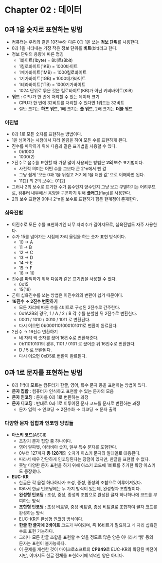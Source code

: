 # Chapter 02 : 데이터

## 0과 1을 숫자로 표현하는 방법

- 컴퓨터는 우리와 같은 10진수와 다른 0과 1을 쓰는 **정보 단위**를 사용한다.
- 0과 1을 나타내는 가장 작은 정보 단위를 **비트**(bit)라고 한다.
- 정보 단위의 용량에 따른 명칭
    - 1바이트(1byte) = 8비트(8bit)
    - 1킬로바이트(1KB) = 1000바이트
    - 1메가바이트(1MB) = 1000킬로바이트
    - 1기가바이트(1GB) = 1000메가바이트
    - 1테라바이트(1TB) = 1000기가바이트
    - 1024 단위로 묶은 것은 킬로바이트(KB)가 아닌 키비바이트(KiB)
- **워드** : CPU가 한 번에 처리할 수 있는 데이터 크기
    - CPU가 한 번에 32비트를 처리할 수 있다면 1워드는 32비트
    - 절반 크기는 **하프 워드**, 1배 크기는 **풀 워드**, 2배 크기는 **더블 워드**

### 이진법

- 0과 1로 모든 숫자를 표현하는 방법이다.
- 1을 넘어가는 시점에서 자리 올림을 하여 모든 수를 표현하게 된다.
- 진수를 파악하기 위해 다음과 같은 표기법을 사용할 수 있다.
    - 0b1000
    - 1000(2)
- 2진수로 음수를 표현할 때 가장 많이 사용되는 방법은 **2의 보수** 표기법이다.
    - 사전적 의미는 어떤 수를 그보다 큰 2^n에서 뺀 값
    - 그냥 쉽게 ‘모든 0과 1을 뒤집고 거기에 1을 더한 값’ 으로 이해하면 된다.
    - 11(2) 의 2의 보수는 01(2)
- 그러나 2의 보수로 표기한 수가 음수인지 양수인지 그냥 보고 구별하기는 어려우므로, 컴퓨터 내부에선 음양을 구분하기 위해 **플래그**(flag)를 사용한다.
- 2의 보수 표현엔 0이나 2^n을 보수로 표현하기 힘든 한계점이 존재한다.

### 십육진법

- 이진수로 모든 수를 표현하기엔 너무 자리수가 길어지므로, 십육진법도 자주 사용한다.
- 수가 15를 넘어가는 시점에 자리 올림을 하는 숫자 표현 방식이다.
    - 10 → A
    - 11 → B
    - 12 → C
    - 13 → D
    - 14 → E
    - 15 → F
    - 16 → 10
- 진수를 파악하기 위해 다음과 같은 표기법을 사용할 수 있다.
    - 0x15
    - 15(16)
- 굳이 십육진수를 쓰는 방법은 이진수와의 변환이 쉽기 때문이다.
- **16진수 → 2진수 변환하기**
    - 모든 자리에 따른 수를 4비트로 구성된 2진수로 간주한다.
    - 0x1A2B의 경우, 1 / A / 2 / B 각 수를 분할한 뒤 2진수로 변환한다.
    - 0001 / 1010 / 0010 / 1011 로 변환된다.
    - 다시 이으면 0b0001101000101011로 변환이 완료된다.
- 2진수 → 16진수 변환하기
    - 네 자리 씩 숫자를 끊어 16진수로 변환해준다.
    - 0b11010101의 경우, 1101 / 0101 로 끊어준 뒤 16진수로 변환한다.
    - D / 5 로 변환된다.
    - 다시 이으면 0xD5로 변환이 완료된다.

## 0과 1로 문자를 표현하는 방법

- 0과 1밖에 모르는 컴퓨터가 한글, 영어, 특수 문자 등을 표현하는 방법이 있다.
- **문자 집합** : 컴퓨터가 인식하고 표현할 수 있는 문자의 모음
- **문자 인코딩** : 문자를 0과 1로 변환하는 과정
- **문자 디코딩** : 반대로 0과 1로 이루어진 문자 코드를 문자로 변환하는 과정
    - 문자 입력 → 인코딩 → 2진수화 → 디코딩 → 문자 출력

### 다양한 문자 집합과 인코딩 방법들

- **아스키 코드**(ASCII)
    - 초창기 문자 집합 중 하나이다.
    - 영어 알파벳, 아라비아 숫자, 일부 특수 문자를 포함한다.
    - 0부터 127까지 **총 128개**의 숫자가 아스키 문자와 일대일로 대응된다.
    - 따라서 매우 간단하게 인코딩된다는 장점이 있지만, 한글을 표현할 수 없다.
    - 훗날 다양한 문자 표현을 하기 위해 아스키 코드에 1비트를 추가한 확장 아스키도 등장했다.
- **EUC-KR**
    - 한글은 각 음절 하나하나가 초성, 중성, 종성의 조합으로 이루어져있다.
    - 따라서 한글 인코딩에는 두 가지 방식이 있는데, 완성형과 조합형이다.
    - **완성형 인코딩** : 초성, 중성, 종성의 조합으로 완성된 글자 하나하나에 코드를 부여하는 방식
    - **조합형 인코딩** : 초성 비트열, 중성 비트열, 종성 비트열로 조합하여 글자 코드를 완성하는 방식
    - EUC-KR은 완성형 인코딩 방식이다.
    - **한글 한 글자에 2바이트** 코드가 부여되며, 즉 16비트가 필요하고 네 자리 십육진수로 표현 가능하다.
    - 그러나 모든 한글 조합을 표현할 수 있을 정도로 많은 양은 아니라서 ‘쀍’ 등의 문자는 표현이 불가능하다.
    - 이 문제를 개선한 것이 마이크로소프트의 **CP949**로 EUC-KR의 확장된 버전이지만, 이마저도 한글 전체를 표현하기에 넉넉한 양은 아니다.